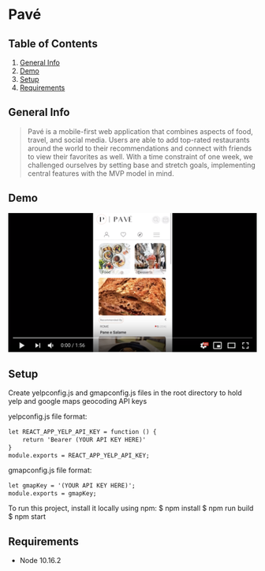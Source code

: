 # Pavé 

## Table of Contents

1. [General Info](#general-info)
1. [Demo](#demo)
1. [Setup](#setup)
1. [Requirements](#requirements)

## General Info

>Pavé is a mobile-first web application that combines aspects of food, travel, and social media. Users are able to add top-rated restaurants around the world to their recommendations and connect with friends to view their favorites as well. With a time constraint of one week, we challenged ourselves by setting base and stretch goals, implementing central features with the MVP model in mind. 

## Demo

[![Pavé Demo Video](./readme_video.png)](https://www.youtube.com/watch?v=y_v-QENqzMs&t=0m1s)

## Setup
Create yelpconfig.js and gmapconfig.js files in the root directory to hold yelp and google maps geocoding API keys

yelpconfig.js file format:

    let REACT_APP_YELP_API_KEY = function () {
        return 'Bearer (YOUR API KEY HERE)'
    }
    module.exports = REACT_APP_YELP_API_KEY;

gmapconfig.js file format:
    
    let gmapKey = '(YOUR API KEY HERE)';
    module.exports = gmapKey;

To run this project, install it locally using npm:
    $ npm install
    $ npm run build
    $ npm start

## Requirements
- Node 10.16.2
